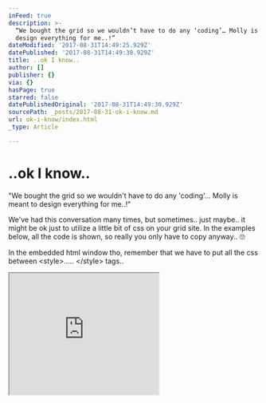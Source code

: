 ```yaml
---
inFeed: true
description: >-
  “We bought the grid so we wouldn’t have to do any ‘coding’… Molly is meant to
  design everything for me..!”
dateModified: '2017-08-31T14:49:25.929Z'
datePublished: '2017-08-31T14:49:30.929Z'
title: ..ok I know..
author: []
publisher: {}
via: {}
hasPage: true
starred: false
datePublishedOriginal: '2017-08-31T14:49:30.929Z'
sourcePath: _posts/2017-08-31-ok-i-know.md
url: ok-i-know/index.html
_type: Article

---
```

# ..ok I know..

"We bought the grid so we wouldn't have to do any 'coding'... Molly is meant to design everything for me..!"

We've had this conversation many times, but sometimes.. just maybe.. it might be ok just to utilize a little bit of css on your grid site. In the examples below, all the code is shown, so really you only have to copy anyway.. 🙄

In the embedded html window tho, remember that we have to put all the css between <style\>..... </style\> tags..

<iframe src="https://the-grid.github.io/ed-userhtml/?g=eJxNj0FOwzAQRfc5xWwgBalOBWLTprkCS9YTZ1JbdTyWx22IEBLX4HqcBKdNBcs_M___N7WkyVFTKG2jdgQfBcBou2S28LTZhPdd1obswaR_g94xZu2oT7MUg4HWfEpiO9rCNWn1srl72BWfRV0tFXVnz6AdiuzL603ZZHdthwNI1PuybS22SvNQCWuLbqg09z3Rswr-cI-BZbew7MsLS3lFvalcUeWOpnh8NSA8EHuCEQVQjtYfwPAIIwF2HdDAyWr2AokhGYIcnkTVbYSqeaOfr-9IwB4QBtRqmQtDtqTIbp0hB_TdWgJqajEqBdeb0VCkM0WY-AQaPaQpEKzB5iw_AYaQxUlmnGQwLa4lLr_jHLRx3p5CLndWEnD_h3tDWVk4-ss7ZQbVhjDNJnSRsJuUUr__LJz-" height="244" style=""></iframe>